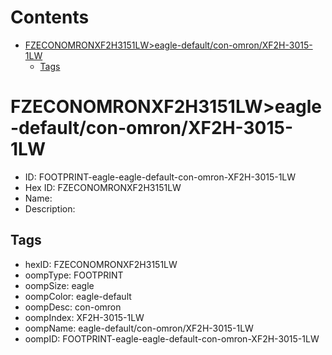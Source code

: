 



Contents
========

* [FZECONOMRONXF2H3151LW>eagle-default/con-omron/XF2H-3015-1LW](#fzeconomronxf2h3151lweagle-defaultcon-omronxf2h-3015-1lw)
	* [Tags](#tags)

# FZECONOMRONXF2H3151LW>eagle-default/con-omron/XF2H-3015-1LW

- ID: FOOTPRINT-eagle-eagle-default-con-omron-XF2H-3015-1LW
- Hex ID: FZECONOMRONXF2H3151LW
- Name: 
- Description: 

## Tags

- hexID: FZECONOMRONXF2H3151LW
- oompType: FOOTPRINT
- oompSize: eagle
- oompColor: eagle-default
- oompDesc: con-omron
- oompIndex: XF2H-3015-1LW
- oompName: eagle-default/con-omron/XF2H-3015-1LW
- oompID: FOOTPRINT-eagle-eagle-default-con-omron-XF2H-3015-1LW
